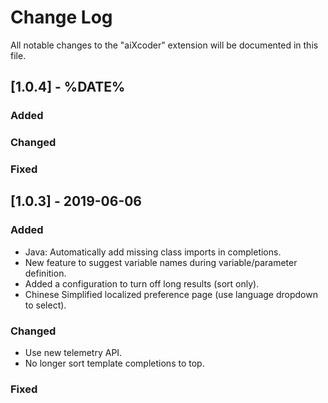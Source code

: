 # Change Log
All notable changes to the "aiXcoder" extension will be documented in this file.

## [1.0.4] - %DATE%
### Added

### Changed

### Fixed


## [1.0.3] - 2019-06-06
### Added
- Java: Automatically add missing class imports in completions.
- New feature to suggest variable names during variable/parameter definition.
- Added a configuration to turn off long results (sort only).
- Chinese Simplified localized preference page (use language dropdown to select).

### Changed
- Use new telemetry API.
- No longer sort template completions to top.

### Fixed
